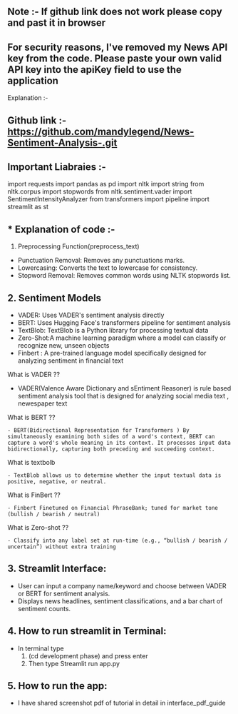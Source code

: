 ## Note :- If github link does not work please copy and past it in browser 
## For security reasons, I've removed my News API key from the code. Please paste your own valid API key into the apiKey field to use the application

Explanation :-

## Github link :- https://github.com/mandylegend/News-Sentiment-Analysis-.git 

 

## Important Liabraies :- 
   import requests
   import pandas as pd
   import nltk
   import string
   from nltk.corpus import stopwords
   from nltk.sentiment.vader import SentimentIntensityAnalyzer
   from transformers import pipeline
   import streamlit as st

## * Explanation of code :-

1. Preprocessing Function(preprocess_text)
  - Punctuation Removal: Removes any punctuations marks.
  - Lowercasing: Converts the text to lowercase for consistency.
  - Stopword Removal: Removes common words using NLTK stopwords  list.

## 2. Sentiment Models
  - VADER: Uses VADER's sentiment analysis directly
  - BERT: Uses Hugging Face's transformers pipeline for sentiment  analysis
  - TextBlob: TextBlob is a Python library for processing textual data
  - Zero-Shot:A machine learning paradigm where a model can classify or recognize new, unseen objects 
  - Finbert : A pre-trained language model specifically designed for analyzing sentiment in financial text 

  What is VADER ??
   - VADER(Valence Aware Dictionary and sEntiment Reasoner) is rule based sentiment analysis tool     that is designed for analyzing social media text , newespaper text 
   
  What is BERT ??
    
    - BERT(Bidirectional Representation for Transformers ) By simultaneously examining both sides of a word's context, BERT can capture a word's whole meaning in its context. It processes input data bidirectionally, capturing both preceding and succeeding context.

  What is textbolb
    
    - TextBlob allows us to determine whether the input textual data is positive, negative, or neutral.

  What is FinBert ??
    
    - Finbert Finetuned on Financial PhraseBank; tuned for market tone (bullish / bearish / neutral)

  What is Zero-shot ??
    
    - Classify into any label set at run‑time (e.g., “bullish / bearish / uncertain”) without extra training

## 3. Streamlit Interface:
  - User can input a company name/keyword and choose between VADER or BERT for sentiment analysis.
  - Displays news headlines, sentiment classifications, and a bar chart of sentiment counts.    


## 4. How to run streamlit in Terminal:
  - In terminal type
      1. (cd development phase) and press enter
      2. Then type Streamlit run app.py

## 5. How to run the app:
  - I have shared screenshot pdf of tutorial in detail in interface_pdf_guide



